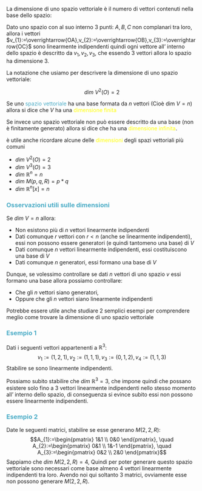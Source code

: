 La dimensione di uno spazio vettoriale è il numero di vettori contenuti nella base dello spazio:

Dato uno spazio con al suo interno 3 punti: $A,B,C$ non complanari tra loro, allora i vettori $v_{1}:=\overrightarrow{OA},v_{2}:=\overrightarrow{OB},v_{3}:=\overrightarrow{OC}$ sono linearmente indipendenti quindi ogni vettore all’ interno dello spazio è descritto da $v_{1},v_{2},v_{3}$, che essendo 3 vettori allora lo spazio ha dimensione 3.

La notazione che usiamo per descrivere la dimensione di uno spazio vettoriale:

$$dim \ V^2(O)=2$$

Se uno <font color="#4bacc6">spazio vettoriale</font> ha una base formata da $n$ vettori (Cioè dim $V=n$) allora si dice che $V$ ha una <font color="#ffff00">dimensione finita</font>

Se invece uno spazio vettoriale non può essere descritto da una base (non è finitamente generato) allora si dice che ha una <font color="#ffff00">dimensione infinita</font>.

è utile anche ricordare alcune delle <font color="#ffff00">dimensioni</font> degli spazi vettoriali più comuni
- $dim \ V^2(O)=2$
- $dim \ V^3(O)=3$
- $dim \ \mathbb{R}^n=n$
- $dim \ M(p,q,R)=p*q$
- $dim \ \mathbb{R}^n[x]=n$


### <font color="#4bacc6">Osservazioni utili sulle dimensioni</font>

Se $dim \ V=n$ allora:
- Non esistono più di $n$ vettori linearmente indipendenti
- Dati comunque $r$ vettori con $r<n$ (anche se linearmente indipendenti), essi non possono essere generatori (e quindi tantomeno una base) di $V$
- Dati comunque $n$ vettori linearmente indipendenti, essi costituiscono una base di $V$
- Dati comunque $n$ generatori, essi formano una base di $V$

Dunque, se volessimo controllare se dati $n$ vettori di uno spazio $v$ essi formano una base allora possiamo controllare:
- Che gli $n$ vettori siano generatori,
- Oppure che gli $n$ vettori siano linearmente indipendenti


Potrebbe essere utile anche studiare 2 semplici esempi per comprendere meglio come trovare la dimensione di uno spazio vettoriale
### <font color="#4bacc6">Esempio 1</font>

Dati i seguenti vettori appartenenti a $\mathbb{R}^3$: $$v_{1}:=(1,2,1),v_{2}:=(1,1,1),v_{3}:=(0,1,2),v_{4}:=(1,1,3) $$
Stabilire se sono linearmente indipendenti.

Possiamo subito stabilire che $dim \ \mathbb{R}^3=3$, che impone quindi che possano esistere solo fino a 3 vettori linearmente indipendenti nello stesso momento all’ interno dello spazio, di conseguenza si evince subito essi non possono essere linearmente indipendenti.


### <font color="#4bacc6">Esempio 2</font>

Date le seguenti matrici, stabilire se esse generano $M(2,2,R)$:
$$A_{1}:=\begin{pmatrix}
1&1 \\
0&0
\end{pmatrix}, \quad A_{2}:=\begin{pmatrix}
0&1 \\
1&-1
\end{pmatrix}, \quad A_{3}:=\begin{pmatrix}
0&2 \\
2&0
\end{pmatrix}$$
Sappiamo che $dim \ M(2,2,R)=4$,
Quindi per poter generare questo spazio vettoriale sono necessari come base almeno 4 vettori linearmente indipendenti tra loro.
Avendo noi qui soltanto 3 matrici, ovviamente esse non possono generare $M(2,2,R)$.